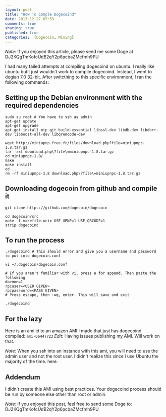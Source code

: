 ```yaml
---
layout: post
title: "How To Comple Dogecoind"
date: 2013-12-27 05:53
comments: true
sharing: true
published: true
categories:  [Dogecoin, Mining]
---
```

*Note:*
If you enjoyed this article, please send me some Doge at DJ2KQgTmKofcUdB2qY2p6pcbaZMcfmh9PU

I had many failed attempts at compiling dogecoind on ubuntu. I really like
ubuntu butit just wouldn't work to compile dogecoind. Instead, I went to degian
7.0 32-bit. After switcthing to this specific environment, I ran the following commands:

## Setting up the Debian environment with the required dependencies
```
sudo su root # You have to ssh as admin
apt-get update
apt-get upgrade
apt-get install ntp git build-essential libssl-dev libdb-dev libdb++-dev libboost-all-dev libqrencode-dev

wget http://miniupnp.free.fr/files/download.php?file=miniupnpc-1.8.tar.gz
tar -zxf download.php\?file\=miniupnpc-1.8.tar.gz
cd miniupnpc-1.8/
make
make install
cd ..
rm -rf miniupnpc-1.8 download.php\?file\=miniupnpc-1.8.tar.gz
```

## Downloading dogecoin from github and compile it
```
git clone https://github.com/dogecoin/dogecoin

cd dogecoin/src
make -f makefile.unix USE_UPNP=1 USE_QRCODE=1
strip dogecoind
```

## To run the process
```
./dogecoind # This should error and give you a username and password to put into dogecoin.conf

vi ~/.dogecoin/dogecoin.conf

# If you aren't familiar with vi, press a for append. Then paste the following
daemon=1
rpcuser=<USER GIVEN>
rpcpassword=<PASS GIVEN>
# Press escape, then :wq, enter. This will save and exit

./dogecoind
```

## For the lazy
Here is an ami id to an amazon AMI I made that just has dogecoind compiled: ```ami-66447723```
*Edit:* Having issues publishing my AMI. Will work on that.

*Note:* When you ssh into an instance with this ami, you will need to use the
admin user and not the root user. I didn't realize this since I use Ubuntu the
majority of the time.
here.
  
## Addendum
I didn't create this AMI using best practices. Your dogecoind process should be
run by someone else other than root or admin.

*Note:* If you enjoyed this post, feel free to send some Doge to: DJ2KQgTmKofcUdB2qY2p6pcbaZMcfmh9PU
